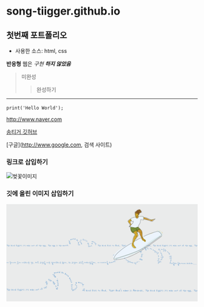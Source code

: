 # song-tiigger.github.io

## 첫번째 포트폴리오

- 사용한 소스: html, css

**반응형** 웹은 *구현* ***하지 않았음***


> 미완성
>> 완성하기



***


`print('Hello World');`

http://www.naver.com

[송티거 깃허브](https://github.com/song-tiigger)

[구글](http://www.google.com, 검색 사이트)



### 링크로 삽입하기
![벚꽃이미지](https://file.mk.co.kr/meet/yonhap/2022/04/06/image_readtop_2022_308235_0_093211.jpg)




### 깃에 올린 이미지 삽입하기
![민음사 메인](./images/min.png)
